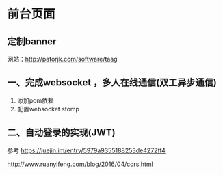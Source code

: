 # 前台页面

## 定制banner

网站：http://patorjk.com/software/taag

##  一、完成websocket ，多人在线通信(双工异步通信)

1. 添加pom依赖
2. 配置websocket stomp

## 二、自动登录的实现(JWT)

参考 https://juejin.im/entry/5979a9355188253de4272ff4

http://www.ruanyifeng.com/blog/2016/04/cors.html
    
  
